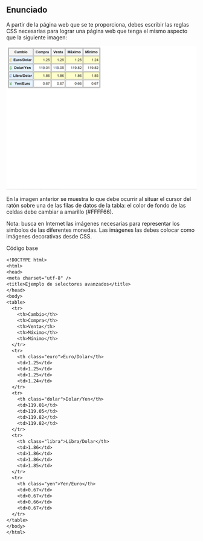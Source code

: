 
## Enunciado
A partir de la página web que se te proporciona, debes escribir las reglas CSS necesarias para lograr una página web que tenga el mismo aspecto que la siguiente imagen:

![Elemento html](selectores-avanzados-2.gif)

En la imagen anterior se muestra lo que debe ocurrir al situar el cursor del ratón sobre una de las filas de datos de la tabla: el color de fondo de las celdas debe cambiar a amarillo (#FFFF66).

Nota: busca en Internet las imágenes necesarias para representar los símbolos de las diferentes monedas. Las imágenes las debes colocar como imágenes decorativas desde CSS.


Código base
```
<!DOCTYPE html>
<html>
<head>
<meta charset="utf-8" />
<title>Ejemplo de selectores avanzados</title>
</head>
<body>
<table>
  <tr>
    <th>Cambio</th>
    <th>Compra</th>
    <th>Venta</th>
    <th>Máximo</th>
    <th>Mínimo</th>
  </tr>
  <tr>
    <th class="euro">Euro/Dolar</th>
    <td>1.25</td>
    <td>1.25</td>
    <td>1.25</td>
    <td>1.24</td>
  </tr>
  <tr>
    <th class="dolar">Dolar/Yen</th>
    <td>119.01</td>
    <td>119.05</td>
    <td>119.82</td>
    <td>119.82</td>
  </tr>
  <tr>
    <th class="libra">Libra/Dolar</th>
    <td>1.86</td>
    <td>1.86</td>
    <td>1.86</td>
    <td>1.85</td>
  </tr>
  <tr>
    <th class="yen">Yen/Euro</th>
    <td>0.67</td>
    <td>0.67</td>
    <td>0.66</td>
    <td>0.67</td>
  </tr>
</table>
</body>
</html>
```